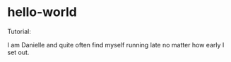 # hello-world
Tutorial:

I am Danielle and quite often find myself running late no matter how early I set out. 
